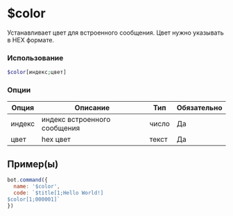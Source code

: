 # $color
Устанавливает цвет для встроенного сообщения. Цвет нужно указывать в HEX формате.
### Использование
```php
$color[индекс;цвет]
```

### Опции

| Опция | Описание | Тип | Обязательно |
|--------|-------------|------|----------|
| индекс | индекс встроенного сообщения | число | Да |  
| цвет | hex цвет | текст | Да |
## Пример(ы)

```javascript
bot.command({
  name: '$color',
  code: `$title[1;Hello World!]
$color[1;000001]`
})
```

